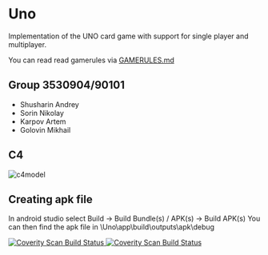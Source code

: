 # Uno
Implementation of the UNO card game with support for single player and multiplayer.

You can read read gamerules via [GAMERULES.md](https://github.com/ShusharinAndrey/Uno/blob/Nikolay/GAMERULES.md)

## Group 3530904/90101
* Shusharin Andrey
* Sorin Nikolay
* Karpov Artem 
* Golovin Mikhail

## C4

![c4model](https://user-images.githubusercontent.com/83543428/149623046-8353e61c-bb19-48ea-9c4f-6566900334f0.png)

## Creating apk file

In android studio select Build -> Build Bundle(s) / APK(s) -> Build APK(s)
You can then find the apk file in \Uno\app\build\outputs\apk\debug

<a href="https://scan.coverity.com/projects/shusharinandrey-uno">
  <img alt="Coverity Scan Build Status"
       src="https://scan.coverity.com/projects/27939/badge.svg"/>
</a>


<a href="https://scan.coverity.com/projects/shusharinandrey-uno">
  <img alt="Coverity Scan Build Status"
       src="https://img.shields.io/coverity/scan/27939.svg"/>
</a>
